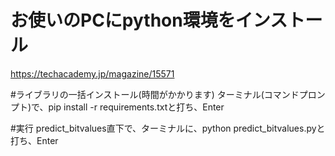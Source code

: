 # お使いのPCにpython環境をインストール
https://techacademy.jp/magazine/15571

#ライブラリの一括インストール(時間がかかります)
ターミナル(コマンドプロンプト)で、pip install -r requirements.txtと打ち、Enter

#実行
predict_bitvalues直下で、ターミナルに、python predict_bitvalues.pyと打ち、Enter

